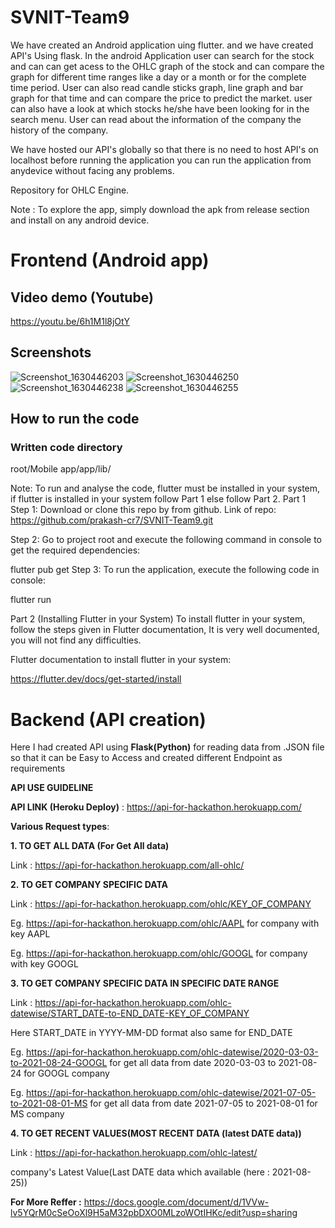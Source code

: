 # SVNIT-Team9

We have created an Android application uing flutter. and we have created API's Using flask.
In the android Application user can search for the stock and can can get acess to the OHLC graph of the stock and can compare the graph for different time ranges like a day or a month or for the complete time period. User can also read candle sticks graph, line graph and bar graph for that time and can compare the price to predict the market. user can also have a look at which stocks he/she have been looking for in the search menu. User can read about the information of the company the history of the company.

We have hosted our API's globally so that there is no need to host API's on localhost before running the application you can run the application from anydevice without facing any problems.

Repository for OHLC Engine.

Note : To explore the app, simply download the apk from release section and install on any android device.

# Frontend (Android app)
## Video demo (Youtube)
https://youtu.be/6h1M1l8jOtY

## Screenshots
![Screenshot_1630446203](https://user-images.githubusercontent.com/64666687/131580665-6f29a11e-bfb4-4c30-a4f9-e40529b50243.png)
![Screenshot_1630446250](https://user-images.githubusercontent.com/64666687/131580808-d608e212-0db7-44fe-9c8b-3db7a7fdc2d9.png)
![Screenshot_1630446238](https://user-images.githubusercontent.com/64666687/131580859-451a2ea3-158b-4942-9953-84fb8ca21e7a.png)
![Screenshot_1630446255](https://user-images.githubusercontent.com/64666687/131580922-c8536278-511d-4a57-829f-0ecb2455a2fb.png)


## How to run the code

### Written code directory
root/Mobile app/app/lib/

Note: To run and analyse the code, flutter must be installed in your system, if flutter is installed in your system follow Part 1 else follow Part 2.
Part 1
Step 1: Download or clone this repo by from github. 
Link of repo:
https://github.com/prakash-cr7/SVNIT-Team9.git

Step 2: Go to project root and execute the following command in console to get the required dependencies:

flutter pub get 
Step 3: To run the application, execute the following code in console:

flutter run


Part 2 (Installing Flutter in your System)
To install flutter in your system, follow the steps given in Flutter documentation, It is very well documented, you will not find any difficulties.

Flutter documentation to install flutter in your system:

https://flutter.dev/docs/get-started/install

# Backend (API creation)

Here I had created API using **Flask(Python)** for reading data from .JSON file so that it can be Easy to Access and created different Endpoint as requirements

**API USE GUIDELINE**

**API LINK (Heroku Deploy)** : https://api-for-hackathon.herokuapp.com/

**Various Request types**:

**1. TO GET ALL DATA (For Get All data)**

Link : https://api-for-hackathon.herokuapp.com/all-ohlc/

**2. TO GET COMPANY SPECIFIC DATA**

Link : https://api-for-hackathon.herokuapp.com/ohlc/KEY_OF_COMPANY

Eg. https://api-for-hackathon.herokuapp.com/ohlc/AAPL for company with key AAPL

Eg. https://api-for-hackathon.herokuapp.com/ohlc/GOOGL for company with key GOOGL

**3. TO GET COMPANY SPECIFIC DATA IN SPECIFIC DATE RANGE**

Link : https://api-for-hackathon.herokuapp.com/ohlc-datewise/START_DATE-to-END_DATE-KEY_OF_COMPANY

Here START_DATE in YYYY-MM-DD format also same for END_DATE

Eg. https://api-for-hackathon.herokuapp.com/ohlc-datewise/2020-03-03-to-2021-08-24-GOOGL for get all data from date 2020-03-03 to 2021-08-24 for GOOGL company

Eg. https://api-for-hackathon.herokuapp.com/ohlc-datewise/2021-07-05-to-2021-08-01-MS for get all data from date 2021-07-05 to 2021-08-01 for MS company

**4. TO GET RECENT VALUES(MOST RECENT DATA (latest DATE data))**

Link : https://api-for-hackathon.herokuapp.com/ohlc-latest/ 

company's Latest Value(Last DATE data which available (here : 2021-08-25)) 

**For More Reffer :** https://docs.google.com/document/d/1VVw-lv5YQrM0cSeOoXl9H5aM32pbDXO0MLzoWOtIHKc/edit?usp=sharing
